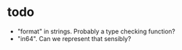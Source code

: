 # todo

- "format" in strings. Probably a type checking function?
- "in64". Can we represent that sensibly?
